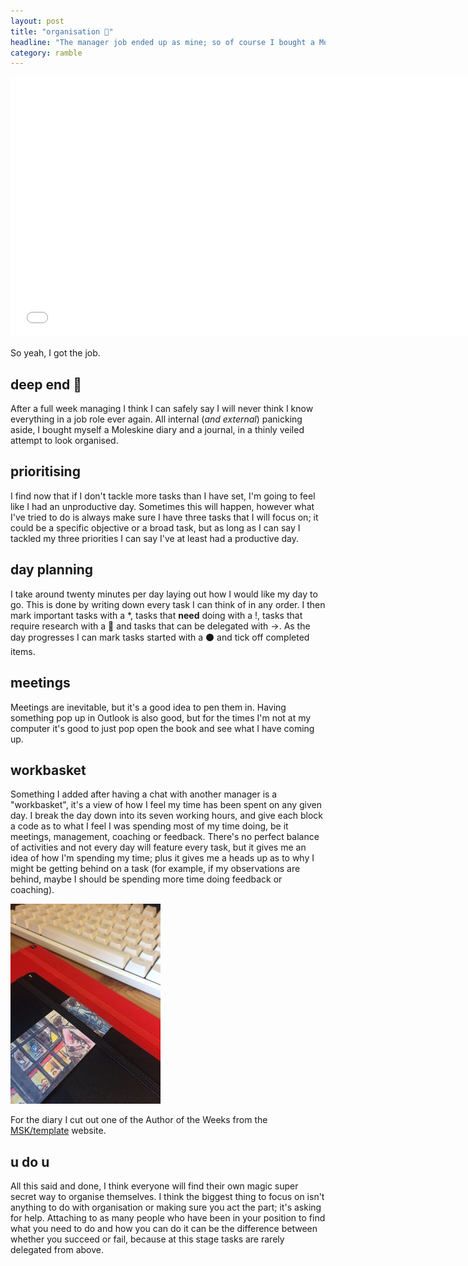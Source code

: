 ```yaml
---
layout: post
title: "organisation 📕"
headline: "The manager job ended up as mine; so of course I bought a Moleskine and some ties, after all, being a manager is half acting the part. The other 50% is having Outlook open at all times and talking about future meetings."
category: ramble
---
```


<iframe width="740" height="416" src="//www.youtube.com/embed/PT2_F-1esPk" frameborder="0" allowfullscreen="0"> </iframe>

So yeah, I got the job.

## deep end 🌊

After a full week managing I think I can safely say I will never think I know everything in a job role ever again. All internal (*and external*) panicking aside, I bought myself a Moleskine diary and a journal, in a thinly veiled attempt to look organised.

## prioritising

I find now that if I don't tackle more tasks than I have set, I'm going to feel like I had an unproductive day. Sometimes this will happen, however what I've tried to do is always make sure I have three tasks that I will focus on; it could be a specific objective or a broad task, but as long as I can say I tackled my three priorities I can say I've at least had a productive day.

## day planning

I take around twenty minutes per day laying out how I would like my day to go. This is done by writing down every task I can think of in any order. I then mark important tasks with a \*, tasks that **need** doing with a !, tasks that require research with a 🔎 and tasks that can be delegated with →. As the day progresses I can mark tasks started with a ⚫️ and tick off completed items.

## meetings

Meetings are inevitable, but it's a good idea to pen them in. Having something pop up in Outlook is also good, but for the times I'm not at my computer it's good to just pop open the book and see what I have coming up.

## workbasket

Something I added after having a chat with another manager is a "workbasket", it's a view of how I feel my time has been spent on any given day. I break the day down into its seven working hours, and give each block a code as to what I feel I was spending most of my time doing, be it meetings, management, coaching or feedback. There's no perfect balance of activities and not every day will feature every task, but it gives me an idea of how I'm spending my time; plus it gives me a heads up as to why I might be getting behind on a task (for example, if my observations are behind, maybe I should be spending more time doing feedback or coaching).

![](/static/images/VMWX2OPm.png.jpeg)

For the diary I cut out one of the Author of the Weeks from the [MSK/template](http://moleskine.com/template) website.

## u do u

All this said and done, I think everyone will find their own magic super secret way to organise themselves. I think the biggest thing to focus on isn't anything to do with organisation or making sure you act the part; it's asking for help. Attaching to as many people who have been in your position to find what you need to do and how you can do it can be the difference between whether you succeed or fail, because at this stage tasks are rarely delegated from above.
